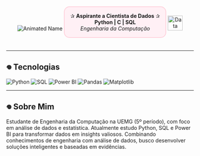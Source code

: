 <div align="center">
  <!-- Animated typing text -->
  <img src="https://readme-typing-svg.demolab.com?font=Fira+Code&weight=600&size=32&duration=2000&pause=1000&color=800020&vCenter=true&repeat=true&width=1300&height=140&lines=Ana+Coelho;Data+Science" alt="Animated Name">

  <!-- Information box with rounded border -->
  <div style="border: 2px solid #FFD1DC; border-radius: 15px; padding: 15px; display: inline-block; margin: 20px 0; background-color: #FFF0F5;">
    ✰ <strong>Aspirante a Cientista de Dados</strong> ✰<br>
    <strong>Python | C | SQL</strong><br>
    <em>Engenharia da Computação</em>
  </div>

  <!-- Smaller GIF -->
  <img src="https://media2.giphy.com/media/oWUuipyxfBYGuvEn2K/giphy.gif" width="40" alt="Data Science Animation">
</div>


---

## 𖦹 Tecnologias

![Python](https://img.shields.io/badge/Python-3776AB?style=for-the-badge&logo=python&logoColor=white)
![SQL](https://img.shields.io/badge/SQL-4479A1?style=for-the-badge&logo=postgresql&logoColor=white)
![Power BI](https://img.shields.io/badge/Power_BI-F2C811?style=for-the-badge&logo=powerbi&logoColor=black)
![Pandas](https://img.shields.io/badge/Pandas-150458?style=for-the-badge&logo=pandas&logoColor=white)
![Matplotlib](https://img.shields.io/badge/Matplotlib-11557C?style=for-the-badge)

---

## 𖦹 Sobre Mim

Estudante de Engenharia da Computação na UEMG (5º período), com foco em análise de dados e estatística. Atualmente estudo Python, SQL e Power BI para transformar dados em insights valiosos. Combinando conhecimentos de engenharia com análise de dados, busco desenvolver soluções inteligentes e baseadas em evidências.
